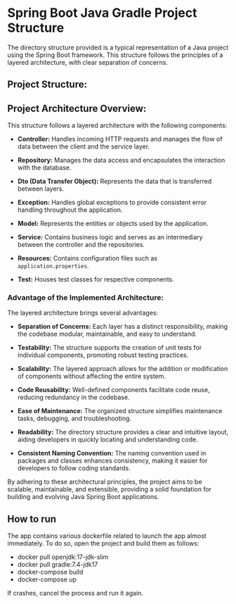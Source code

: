 # Spring Boot Java Gradle Project Structure

The directory structure provided is a typical representation of a Java project using the Spring Boot framework. This structure follows the principles of a layered architecture, with clear separation of concerns. 
## Project Structure:

## Project Architecture Overview:

This structure follows a layered architecture with the following components:

- **Controller:** Handles incoming HTTP requests and manages the flow of data between the client and the service layer.

- **Repository:** Manages the data access and encapsulates the interaction with the database.

- **Dto (Data Transfer Object):** Represents the data that is transferred between layers.

- **Exception:** Handles global exceptions to provide consistent error handling throughout the application.

- **Model:** Represents the entities or objects used by the application.

- **Service:** Contains business logic and serves as an intermediary between the controller and the repositories.

- **Resources:** Contains configuration files such as `application.properties`.

- **Test:** Houses test classes for respective components.

### Advantage of the Implemented Architecture:

The layered architecture brings several advantages:

- **Separation of Concerns:** Each layer has a distinct responsibility, making the codebase modular, maintainable, and easy to understand.

- **Testability:** The structure supports the creation of unit tests for individual components, promoting robust testing practices.

- **Scalability:** The layered approach allows for the addition or modification of components without affecting the entire system.

- **Code Reusability:** Well-defined components facilitate code reuse, reducing redundancy in the codebase.

- **Ease of Maintenance:** The organized structure simplifies maintenance tasks, debugging, and troubleshooting.

- **Readability:** The directory structure provides a clear and intuitive layout, aiding developers in quickly locating and understanding code.

- **Consistent Naming Convention:** The naming convention used in packages and classes enhances consistency, making it easier for developers to follow coding standards.

By adhering to these architectural principles, the project aims to be scalable, maintainable, and extensible, providing a solid foundation for building and evolving Java Spring Boot applications.

## How to run
The app contains various dockerfile related to launch the app almost immediately. To do so, open the project and build them as follows: 
- docker pull openjdk:17-jdk-slim
- docker pull gradle:7.4-jdk17
- docker-compose build
- docker-compose up

If crashes, cancel the process and run it again.

     
      
